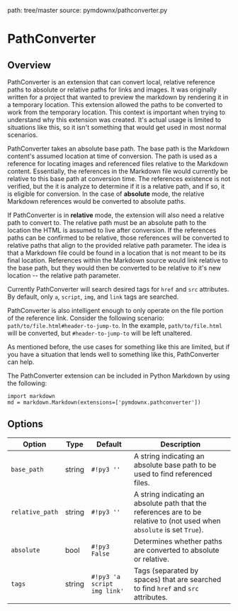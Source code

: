 path: tree/master
source: pymdownx/pathconverter.py

# PathConverter

## Overview

PathConverter is an extension that can convert local, relative reference paths to absolute or relative paths for links
and images. It was originally written for a project that wanted to preview the markdown by rendering it in a temporary
location. This extension allowed the paths to be converted to work from the temporary location. This context is
important when trying to understand why this extension was created. It's actual usage is limited to situations like
this, so it isn't something that would get used in most normal scenarios.

PathConverter takes an absolute base path. The base path is the Markdown content's assumed location at time of
conversion.  The path is used as a reference for locating images and referenced files relative to the Markdown content.
Essentially, the references in the Markdown file would currently be relative to this base path at conversion time. The
references existence is not verified, but the it is analyze to determine if it is a relative path, and if so, it is
eligible for conversion. In the case of **absolute** mode, the relative Markdown references would be converted to
absolute paths.

If PathConverter is in **relative** mode, the extension will also need a relative path to convert to.  The relative path
must be an absolute path to the location the HTML is assumed to live after conversion.  If the references paths can be
confirmed to be relative, those references will be converted to relative paths that align to the provided relative path
parameter. The idea is that a Markdown file could be found in a location that is not meant to be its final location.
References within the Markdown source would link relative to the base path, but they would then be converted to be
relative to it's new location -- the relative path parameter.

Currently PathConverter will search desired tags for `href` and `src` attributes. By default, only `a`, `script`, `img`,
and `link` tags are searched.

PathConverter is also intelligent enough to only operate on the file portion of the reference link.  Consider the
following scenario:  `path/to/file.html#header-to-jump-to`.  In the example, `path/to/file.html` will be converted, but
`#header-to-jump-to` will be left unaltered.

As mentioned before, the use cases for something like this are limited, but if you have a situation that lends well to
something like this, PathConverter can help.

The PathConverter extension can be included in Python Markdown by using the following:

```py3
import markdown
md = markdown.Markdown(extensions=['pymdownx.pathconverter'])
```

## Options

Option          | Type   | Default                     | Description
--------------- | ------ | --------------------------- |------------
`base_path`     | string | `#!py3 ''`                  | A string indicating an absolute base path to be used to find referenced files.
`relative_path` | string | `#!py3 ''`                  | A string indicating an absolute path that the references are to be relative to (not used when `absolute` is set `True`).
`absolute`      | bool   | `#!py3 False`               | Determines whether paths are converted to absolute or relative.
`tags`          | string | `#!py3 'a script img link'` | Tags (separated by spaces) that are searched to find `href` and `src` attributes.
